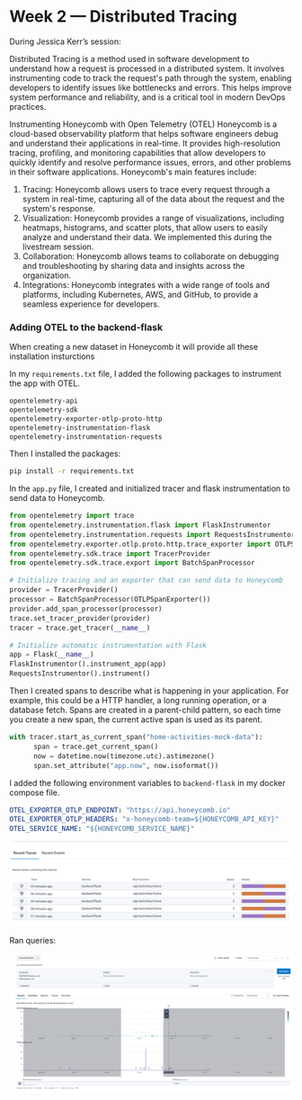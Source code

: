 # Week 2 — Distributed Tracing

During Jessica Kerr’s session:

Distributed Tracing is a method used in software development to understand how a request is processed in a distributed system. It involves instrumenting code to track the request's path through the system, enabling developers to identify issues like bottlenecks and errors. This helps improve system performance and reliability, and is a critical tool in modern DevOps practices. 

Instrumenting Honeycomb with Open Telemetry (OTEL)
Honeycomb is a cloud-based observability platform that helps software engineers debug and understand their applications in real-time. It provides high-resolution tracing, profiling, and monitoring capabilities that allow developers to quickly identify and resolve performance issues, errors, and other problems in their software applications.
Honeycomb's main features include:
1.	Tracing: Honeycomb allows users to trace every request through a system in real-time, capturing all of the data about the request and the system's response.
2.	Visualization: Honeycomb provides a range of visualizations, including heatmaps, histograms, and scatter plots, that allow users to easily analyze and understand their data. We implemented this during the livestream session.
3.	Collaboration: Honeycomb allows teams to collaborate on debugging and troubleshooting by sharing data and insights across the organization.
4.	Integrations: Honeycomb integrates with a wide range of tools and platforms, including Kubernetes, AWS, and GitHub, to provide a seamless experience for developers.

### Adding OTEL to the backend-flask


When creating a new dataset in Honeycomb it will provide all these installation insturctions


In my `requirements.txt` file, I added the following packages to instrument the app with OTEL.
```
opentelemetry-api 
opentelemetry-sdk 
opentelemetry-exporter-otlp-proto-http 
opentelemetry-instrumentation-flask 
opentelemetry-instrumentation-requests
```

Then I installed the packages:

```sh
pip install -r requirements.txt
```

In the `app.py` file, I created and initialized tracer and flask instrumentation to send data to Honeycomb.

```py
from opentelemetry import trace
from opentelemetry.instrumentation.flask import FlaskInstrumentor
from opentelemetry.instrumentation.requests import RequestsInstrumentor
from opentelemetry.exporter.otlp.proto.http.trace_exporter import OTLPSpanExporter
from opentelemetry.sdk.trace import TracerProvider
from opentelemetry.sdk.trace.export import BatchSpanProcessor
```


```py
# Initialize tracing and an exporter that can send data to Honeycomb
provider = TracerProvider()
processor = BatchSpanProcessor(OTLPSpanExporter())
provider.add_span_processor(processor)
trace.set_tracer_provider(provider)
tracer = trace.get_tracer(__name__)
```

```py
# Initialize automatic instrumentation with Flask
app = Flask(__name__)
FlaskInstrumentor().instrument_app(app)
RequestsInstrumentor().instrument()
```
Then I created spans to describe what is happening in your application. For example, this could be a HTTP handler, a long running operation, or a database fetch. Spans are created in a parent-child pattern, so each time you create a new span, the current active span is used as its parent.
```py
with tracer.start_as_current_span("home-activities-mock-data"):
      span = trace.get_current_span()
      now = datetime.now(timezone.utc).astimezone()
      span.set_attribute("app.now", now.isoformat())
```

I added the following environment variables to `backend-flask` in my docker compose file.

```yml
OTEL_EXPORTER_OTLP_ENDPOINT: "https://api.honeycomb.io"
OTEL_EXPORTER_OTLP_HEADERS: "x-honeycomb-team=${HONEYCOMB_API_KEY}"
OTEL_SERVICE_NAME: "${HONEYCOMB_SERVICE_NAME}"
```
![Recent tracing](assets/recenttracing.png)

Ran queries:

![query](assets/query.png)
